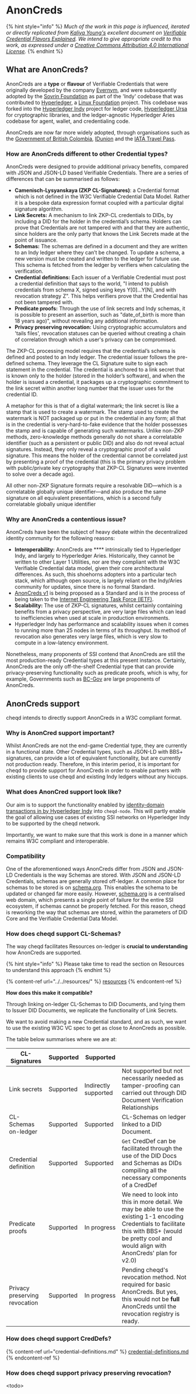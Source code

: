 # AnonCreds

{% hint style="info" %}
_Much of the work in this page is influenced, iterated or directly replicated from_ [_Kaliya Young's_](https://identitywoman.net/about-kaliya/bio/) _excellent document on_ [_Verifiable Credential Flavors Explained_](https://www.lfph.io/wp-content/uploads/2021/02/Verifiable-Credentials-Flavors-Explained.pdf)_. We intend to give appropriate credit to this work, as expressed under a_ [_Creative Commons Attribution 4.0 International License_](https://creativecommons.org/licenses/by/4.0/)_._
{% endhint %}

## What are AnonCreds?

AnonCreds are a **type** or **flavour** of Verifiable Credentials that were originally developed by the company [Evernym](https://www.evernym.com/), and were subsequently adopted by the [Sovrin Foundation](https://sovrin.org/) as part of the 'Indy' codebase that was contributed to [Hyperledger](https://www.hyperledger.org/), a [Linux Foundation](https://linuxfoundation.org/) project. This codebase was forked into the [Hyperledger Indy](https://www.hyperledger.org/use/hyperledger-indy) project for ledger code, [Hyperledger Ursa](https://www.hyperledger.org/use/ursa) for cryptographic libraries, and the ledger-agnostic Hyperledger Aries codebase for agent, wallet, and credentialing code.

AnonCreds are now far more widely adopted, through organisations such as the [Government of British Colombia](https://digital.gov.bc.ca/digital-trust/projects-and-initiatives/credentials-for-people/), [IDunion](https://idunion.org/projekt/?lang=en) and the [IATA Travel Pass](https://www.evernym.com/travelpass/).

### How are AnonCreds different to other Credential types?

AnonCreds were designed to provide additional privacy benefits, compared with JSON and JSON-LD based Verifiable Credentials. There are a series of differences that can be summarised as follows:

* **Camenisch-Lysyanskaya (ZKP CL-Signatures)**: a Credential format which is not defined in the W3C Verifiable Credential Data Model. Rather it is a bespoke data expression format coupled with a particular digital signature algorithm.
* **Link Secrets:** A mechanism to link ZKP-CL credentials to DIDs, by including a DID for the holder in the credential’s schema. Holders can prove that Credentials are not tampered with and that they are authentic, since holders are the only party that knows the Link Secrets made at the point of issuance.
* **Schemas:** The schemas are defined in a document and they are written to an Indy ledger where they can’t be changed. To update a schema, a new version must be created and written to the ledger for future use. This schema is fetched from the ledger by verifiers when calculating the verification.
* **Credential definitions:** Each issuer of a Verifiable Credential must post a credential definition that says to the world, "I intend to publish credentials from schema X, signed using keys Y\[0]...Y\[N], and with revocation strategy Z". This helps verifiers prove that the Credential has not been tampered with.
* **Predicate proofs:** Through the use of link secrets and Indy schemas, it is possible to present an assertion, such as "date\_of\_birth is more than 18 years ago)", without revealing any additional information.
* **Privacy preserving revocation:** Using cryptographic accumulators and 'tails files', revocation statuses can be queried without creating a chain of correlation through which a user's privacy can be compromised.

The ZKP-CL processing model requires that the credential’s schema is defined and posted to an Indy ledger. The credential issuer follows the pre-defined schema. They leverage the CL Signature suite to sign each statement in the credential. The credential is anchored to a link secret that is known only to the holder (stored in the holder’s software), and when the holder is issued a credential, it packages up a cryptographic commitment to the link secret within another long number that the issuer uses for the credential ID.

A metaphor for this is that of a digital watermark; the link secret is like a stamp that is used to create a watermark. The stamp used to create the watermark is NOT packaged up or put in the credential in any form; all that is in the credential is very-hard-to-fake evidence that the holder possesses the stamp and is capable of generating such watermarks. Unlike non-ZKP methods, zero-knowledge methods generally do not share a correlatable identifier (such as a persistent or public DID) and also do not reveal actual signatures. Instead, they only reveal a cryptographic proof of a valid signature. This means the holder of the credential cannot be correlated just by presenting a proof of the credential (this is the primary privacy problem with public/private key cryptography that ZKP-CL Signatures were invented to solve over a decade ago).

All other non-ZKP Signature formats require a resolvable DID—which is a correlatable globally unique identifier—and also produce the same signature on all equivalent presentations, which is a second fully correlatable globally unique identifier

### Why are AnonCreds a contentious issue?

AnonCreds have been the subject of heavy debate within the decentralized identity community for the following reasons:

* **Interoperability:** AnonCreds are **** intrinsically tied to Hyperledger Indy, and largely to Hyperledger Aries. Historically, they cannot be written to other Layer 1 Utilities, nor are they compliant with the W3C Verifiable Credential data model, given their core architectural differences. As such, this shoehorns adopters into a particular tech stack, which although open source, is largely reliant on the Indy/Aries community for updates, since there is no formal Standard.
* [AnonCreds v1](https://github.com/AnonCreds-WG/anoncreds-spec) is being proposed as a Standard and is in the process of being taken to the [Internet Engineering Task Force (IETF)](https://www.ietf.org/).
* **Scalability:** The use of ZKP-CL signatures, whilst certainly containing benefits from a privacy perspective, are very large files which can lead to inefficiencies when used at scale in production environments.
* Hyperledger Indy has performance and scalability issues when it comes to running more than 25 nodes in terms of its throughput. Its method of revocation also generates very large files, which is very slow to compute in a low-latency environment.

Nonetheless, many proponents of SSI contend that AnonCreds are still the most production-ready Credential types at this present instance. Certainly, AnonCreds are the only off-the-shelf Credential type that can provide privacy-preserving functionality such as predicate proofs, which is why, for example, Governments such as [BC-Gov](https://digital.gov.bc.ca/digital-trust/projects-and-initiatives/credentials-for-people/) are large proponents of AnonCreds.

## AnonCreds support

cheqd intends to directly support AnonCreds in a W3C compliant format.

### Why is AnonCred support important?

Whilst AnonCreds are not the end-game Credential type, they are currently in a functional state. Other Credential types, such as JSON-LD with BBS+ signatures, can provide a lot of equivalent functionality, but are currently not production ready. Therefore, in this interim period, it is important for cheqd to provide support for AnonCreds in order to enable partners with existing clients to use cheqd and existing Indy ledgers without any hiccups.

### What does AnonCred support look like?

Our aim is to support the functionality enabled by [identity-domain transactions in by Hyperledger Indy](https://github.com/hyperledger/indy-node/blob/master/docs/source/transactions.md) into `cheqd-node`. This will partly enable the goal of allowing use cases of existing SSI networks on Hyperledger Indy to be supported by the cheqd network.

Importantly, we want to make sure that this work is done in a manner which remains W3C compliant and interoperable.

### Compatibility

One of the aforementioned ways AnonCreds differ from JSON and JSON-LD Credentials is the way Schemas are stored. With JSON and JSON-LD Credentials, schemas are generally stored off-ledger. A common place for schemas to be stored is on [schema.org](https://schema.org/). This enables the schema to be updated or changed far more easily. However, [schema.org](https://schema.org/) is a centralised web domain, which presents a single point of failure for the entire SSI ecosystem, if schemas cannot be properly fetched. For this reason, cheqd is reworking the way that schemas are stored, within the parameters of DID Core and the Verifiable Credential Data Model.

### **How does cheqd support CL-Schemas?**

The way cheqd facilitates Resources on-ledger is **crucial to understanding** how AnonCreds are supported.

{% hint style="info" %}
Please take time to read the section on Resources to understand this approach
{% endhint %}

{% content-ref url="../../resources/" %}
[resources](../../resources/)
{% endcontent-ref %}

**How does this make it compatible?**

Through linking on-ledger CL-Schemas to DID Documents, and tying them to Issuer DID Documents, we replicate the functionality of Link Secrets.

We want to avoid making a new Credential standard, and as such, we want to use the existing W3C VC spec to get as close to AnonCreds as possible.

The table below summarises where we are at:

| CL-Signatures                 | Supported | Supported            |                                                                                                                                                                                                         |
| ----------------------------- | --------- | -------------------- | ------------------------------------------------------------------------------------------------------------------------------------------------------------------------------------------------------- |
| Link secrets                  | Supported | Indirectly supported | Not supported but not necessarily needed as tamper-proofing can carried out through DID Document Verification Relationships                                                                             |
| CL-Schemas on-ledger          | Supported | Supported            | CL-Schemas on ledger linked to a DID Document.                                                                                                                                                          |
| Credential definition         | Supported | Supported            | `Get` CredDef can be facilitated through the use of the DID Docs and Schemas as DIDs compiling all the necessary components of a CredDef                                                                |
| Predicate proofs              | Supported | In progress          | We need to look into this in more detail. We may be able to use the existing 1-1 encoding Credentials to facilitate this with BBS+ (would be pretty cool and would align with AnonCreds' plan for v2.0) |
| Privacy preserving revocation | Supported | In progress          | Pending cheqd's revocation method. Not required for basic AnonCreds. But yes, this would not be **full** AnonCreds until the revocation registry is ready.                                              |

### **How does cheqd support CredDefs?**

{% content-ref url="credential-definitions.md" %}
[credential-definitions.md](credential-definitions.md)
{% endcontent-ref %}

### **How does cheqd support privacy preserving revocation?**

\<todo>
